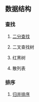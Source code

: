 ## 数据结构

### 查找

1. [二分查找](./src/main/java/search/binary/README.md)

2. 二叉查找树

3. 红黑树

4. 散列表


### 排序

1. [归并排序](./src/main/java/sort/merge/README.md)